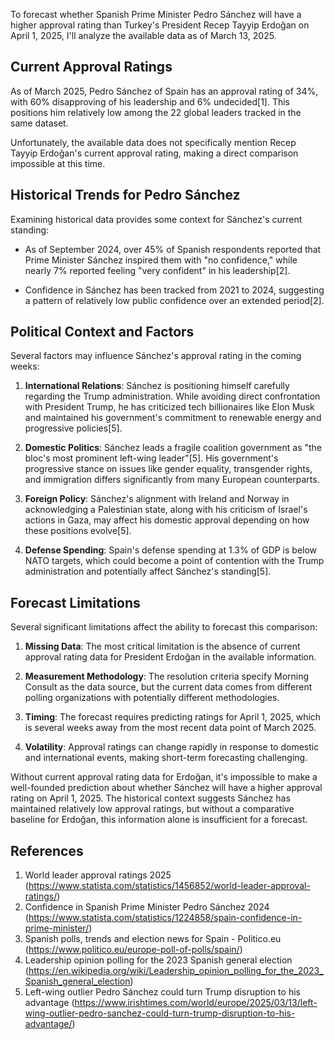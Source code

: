 To forecast whether Spanish Prime Minister Pedro Sánchez will have a higher approval rating than Turkey's President Recep Tayyip Erdoğan on April 1, 2025, I'll analyze the available data as of March 13, 2025.

## Current Approval Ratings

As of March 2025, Pedro Sánchez of Spain has an approval rating of 34%, with 60% disapproving of his leadership and 6% undecided[1]. This positions him relatively low among the 22 global leaders tracked in the same dataset.

Unfortunately, the available data does not specifically mention Recep Tayyip Erdoğan's current approval rating, making a direct comparison impossible at this time.

## Historical Trends for Pedro Sánchez

Examining historical data provides some context for Sánchez's current standing:

- As of September 2024, over 45% of Spanish respondents reported that Prime Minister Sánchez inspired them with "no confidence," while nearly 7% reported feeling "very confident" in his leadership[2].

- Confidence in Sánchez has been tracked from 2021 to 2024, suggesting a pattern of relatively low public confidence over an extended period[2].

## Political Context and Factors

Several factors may influence Sánchez's approval rating in the coming weeks:

1. **International Relations**: Sánchez is positioning himself carefully regarding the Trump administration. While avoiding direct confrontation with President Trump, he has criticized tech billionaires like Elon Musk and maintained his government's commitment to renewable energy and progressive policies[5].

2. **Domestic Politics**: Sánchez leads a fragile coalition government as "the bloc's most prominent left-wing leader"[5]. His government's progressive stance on issues like gender equality, transgender rights, and immigration differs significantly from many European counterparts.

3. **Foreign Policy**: Sánchez's alignment with Ireland and Norway in acknowledging a Palestinian state, along with his criticism of Israel's actions in Gaza, may affect his domestic approval depending on how these positions evolve[5].

4. **Defense Spending**: Spain's defense spending at 1.3% of GDP is below NATO targets, which could become a point of contention with the Trump administration and potentially affect Sánchez's standing[5].

## Forecast Limitations

Several significant limitations affect the ability to forecast this comparison:

1. **Missing Data**: The most critical limitation is the absence of current approval rating data for President Erdoğan in the available information.

2. **Measurement Methodology**: The resolution criteria specify Morning Consult as the data source, but the current data comes from different polling organizations with potentially different methodologies.

3. **Timing**: The forecast requires predicting ratings for April 1, 2025, which is several weeks away from the most recent data point of March 2025.

4. **Volatility**: Approval ratings can change rapidly in response to domestic and international events, making short-term forecasting challenging.

Without current approval rating data for Erdoğan, it's impossible to make a well-founded prediction about whether Sánchez will have a higher approval rating on April 1, 2025. The historical context suggests Sánchez has maintained relatively low approval ratings, but without a comparative baseline for Erdoğan, this information alone is insufficient for a forecast.

## References

1. World leader approval ratings 2025 (https://www.statista.com/statistics/1456852/world-leader-approval-ratings/)
2. Confidence in Spanish Prime Minister Pedro Sánchez 2024 (https://www.statista.com/statistics/1224858/spain-confidence-in-prime-minister/)
3. Spanish polls, trends and election news for Spain - Politico.eu (https://www.politico.eu/europe-poll-of-polls/spain/)
4. Leadership opinion polling for the 2023 Spanish general election (https://en.wikipedia.org/wiki/Leadership_opinion_polling_for_the_2023_Spanish_general_election)
5. Left-wing outlier Pedro Sánchez could turn Trump disruption to his advantage (https://www.irishtimes.com/world/europe/2025/03/13/left-wing-outlier-pedro-sanchez-could-turn-trump-disruption-to-his-advantage/)